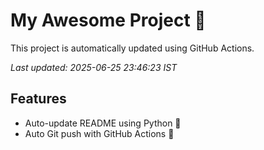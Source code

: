 # My Awesome Project 🚀

This project is automatically updated using GitHub Actions.

_Last updated: 2025-06-25 23:46:23 IST_

## Features
- Auto-update README using Python 🐍
- Auto Git push with GitHub Actions 🤖
